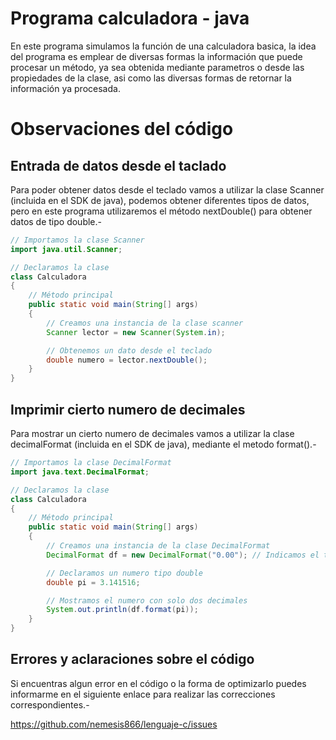 Programa calculadora - java
===========================

En este programa simulamos la función de una calculadora basica, la idea del programa es emplear de diversas formas la información que puede procesar un método, ya sea obtenida mediante parametros o desde las propiedades de la clase, asi como las diversas formas de retornar la información ya procesada.

# Observaciones del código

## Entrada de datos desde el taclado

Para poder obtener datos desde el teclado vamos a utilizar la clase Scanner (incluida en el SDK de java), podemos obtener diferentes tipos de datos, pero en este programa utilizaremos el método nextDouble() para obtener datos de tipo double.-

```java
// Importamos la clase Scanner
import java.util.Scanner;

// Declaramos la clase
class Calculadora
{
	// Método principal
	public static void main(String[] args)
	{
		// Creamos una instancia de la clase scanner
		Scanner lector = new Scanner(System.in);

		// Obtenemos un dato desde el teclado
		double numero = lector.nextDouble();
	}
}
```

## Imprimir cierto numero de decimales

Para mostrar un cierto numero de decimales vamos a utilizar la clase decimalFormat (incluida en el SDK de java), mediante el metodo format().-


```java
// Importamos la clase DecimalFormat
import java.text.DecimalFormat;

// Declaramos la clase
class Calculadora
{
	// Método principal
	public static void main(String[] args)
	{
		// Creamos una instancia de la clase DecimalFormat
		DecimalFormat df = new DecimalFormat("0.00"); // Indicamos el total de decimales a mostrar

		// Declaramos un numero tipo double
		double pi = 3.141516;

		// Mostramos el numero con solo dos decimales
		System.out.println(df.format(pi));
	}
}
```

## Errores y aclaraciones sobre el código

Si encuentras algun error en el código o la forma de optimizarlo puedes informarme en el siguiente enlace para realizar las correcciones correspondientes.-

<a href="https://github.com/nemesis866/lenguaje-c/issues">https://github.com/nemesis866/lenguaje-c/issues</a>